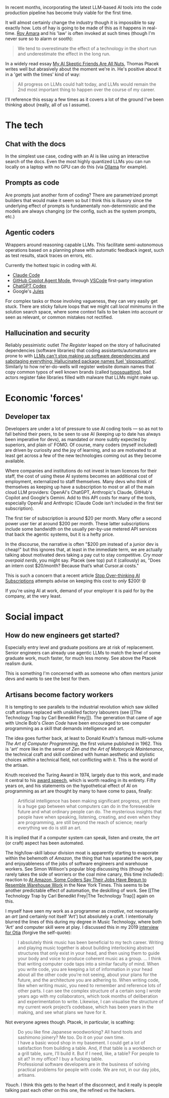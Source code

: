 In recent months, incorporating the latest LLM-based AI tools into the code production pipeline has become truly viable for the first time.

It will almost certainly change the industry though it is impossible to say exactly how. Lots of hay is going to be made of this as it happens in real-time. [Roy Amara](https://en.wikipedia.org/wiki/Roy_Amara) and his 'law' is often invoked at such times (though I'm never sure so to alarm or sooth):

> We tend to overestimate the effect of a technology in the short run and underestimate the effect in the long run.

In a widely read essay [My AI Skeptic Friends Are All Nuts](https://fly.io/blog/youre-all-nuts/), Thomas Ptacek writes well but abrasively about the moment we're in. He's positive about it in a 'get with the times' kind of way:

> All progress on LLMs could halt today, and LLMs would remain the 2nd most important thing to happen over the course of my career.

I'll reference this essay a few times as it covers a lot of the ground I've been thinking about (really, all of us I assume).

# The tech

## Chat with the docs

In the simplest use case, coding with an AI is like using an interactive search of the docs. Even the most highly quantized LLMs you can run locally on a laptop with no GPU can do this (via [Ollama](https://ollama.com/) for example).

## Prompts as code

Are prompts just another form of coding? There are parametrized prompt builders that would make it seem so but I think this is illusory since the underlying effect of prompts is fundamentally non-deterministic and the models are always changing (or the config, such as the system prompts, etc.)

## Agentic coders

Wrappers around reasoning capable LLMs. This facilitate semi-autonomous operations based on a planning phase with automatic feedback ingest, such as test results, stack traces on errors, etc.

Currently the hottest topic in coding with AI.

* [Claude Code](https://www.anthropic.com/claude-code)
* [GitHub Copilot Agent Mode](https://github.blog/news-insights/product-news/github-copilot-the-agent-awakens/), through [VSCode](https://code.visualstudio.com/) first-party integration
* [ChatGPT Codex](https://chatgpt.com/codex)
* Google's [Jules](https://jules.google/)

For complex tasks or those involving vagueness, they can very easily get stuck. There are sticky failure loops that we might call *local minimums* in the solution search space, where some context fails to be taken into account or seen as relevant, or common mistakes not rectified.

## Hallucination and security

Reliably pessimistic outlet _The Register_ leaped on the story of hallucinated dependencies (software libraries) that coding assistants/automatons are prone to with [LLMs can't stop making up software dependencies and sabotaging everything: Hallucinated package names fuel 'slopsquatting'](https://www.theregister.com/2025/04/12/ai_code_suggestions_sabotage_supply_chain/). Similarly to how ne'er-do-wells will register website domain names that copy common typos of well known brands (called [typosquatting](https://capec.mitre.org/data/definitions/630.html)), bad actors register fake libraries filled with malware that LLMs might make up.

# Economic 'forces'

## Developer tax

Developers are under a lot of pressure to use AI coding tools — so as not to fall behind their peers, to be seen to use AI (keeping up to date has always been imperative for devs), as mandated or more subtly expected by superiors, and plain ol' FOMO. Of course, many coders (myself included) are driven by curiosity and the joy of learning, and so are motivated to at least get across a few of the new technologies coming out as they become available.

Where companies and institutions do not invest in team licences for their staff, the cost of using these AI systems becomes an additional cost of employment, externalized to staff themselves. Many devs who think of themselves as keeping up have a subscription to most or all of the main cloud LLM providers: OpenAI's ChatGPT, Anthropic's Claude, GitHub's Copilot and Google's Gemini. Add to this API costs for many of the tools, especially OpenAI and Anthropic (Claude Code isn't included in the first tier subscription).

The first tier of subscription is around $20 per month. Many offer a second power user tier at around $200 per month. These latter subscriptions include some bandwidth on the usually per-by-use metered API services that back the agentic systems, but it is a hefty price.

In the discourse, the narrative is often "$200 pm instead of a junior dev is cheap!" but this ignores that, at least in the immediate term, we are actually talking about motivated devs taking a pay cut to stay competitive. _Cry moar overpaid nerds_, you might say. Ptacek (see top) put it (callously) as, "Does an intern cost $20/month? Because that’s what Cursor.ai costs."

This is such a concern that a recent article [Stop Over-thinking AI Subscriptions](https://steipete.me/posts/2025/stop-overthinking-ai-subscriptions) attempts advise on keeping this cost to _only_ $200! 😵

If you're using AI at work, demand of your employer it is paid for by the company, at the very least.

# Social impact

## How do new engineers get started?

Especially entry level and graduate positions are at risk of replacement. Senior engineers can already use agentic LLMs to match the level of some graduate work, much faster, for much less money. See above the Ptacek realism dunk.

This is something I'm concerned with as someone who often mentors junior devs and wants to see the best for them.

## Artisans become factory workers

It is tempting to see parallels to the industrial revolution which saw skilled craft artisans replaced with unskilled factory labourers (see [[The Technology Trap by Carl Benedikt Frey]]). The generation that came of age with Uncle Bob's *Clean Code* have been encouraged to see computer programming as a skill that demands intelligence and art.

The idea goes further back, at least to Donald Knuth's famous multi-volume *The Art of Computer Programming*, the first volume published in 1962. This is 'art' more like in the sense of _Zen and the Art of Motorcycle Maintenance_, the technical craft and skill combined with human aesthetic and stylistic choices _within_ a technical field, not conflicting with it. This is the world of the artisan.

Knuth received the Turing Award in 1974, largely due to this work, and made it central to his [award speech](https://paulgraham.com/knuth.html), which is worth reading in its entirety. Fifty years on, and his statements on the hypothetical effect of AI on programming as art are thought by many to have come to pass, finally:

> Artificial intelligence has been making significant progress, yet there is a huge gap between what computers can do in the foreseeable future and what ordinary people can do. The mysterious insights that people have when speaking, listening, creating, and even when they are programming, are still beyond the reach of science; nearly everything we do is still an art.

It is implied that if a computer system can speak, listen and create, the *art* (or craft) aspect has been automated.

The high/low-skill labour division moat is apparently starting to evaporate within the behemoth of *Amazon*, the thing that has separated the work, pay and enjoyableness of the jobs of software engineers and warehouse workers. See Simon Willison's popular blog discussing this (though he rarely takes the side of worriers or the coal mine canary, this time included): reaction to [At Amazon, Some Coders Say Their Jobs Have Begun to Resemble Warehouse Work](https://simonwillison.net/2025/May/28/amazon-some-coders) in the New York Times. This seems to be another predictable effect of automation, the deskilling of work. See [[The Technology Trap by Carl Benedikt Frey|The Technology Trap]] again on this.

I myself have seen my work as a programmer as _creative_, not necessarily an *art* (and certainly not itself 'Art') but absolutely a craft. I intentionally blurred the lines of this during my degree in Music Technology, where both 'Art' and computer skill were at play. I discussed this in my 2019 [interview for Otia](https://otia.io/2019/12/06/simon-kenny-technical-lead-and-musician/) (forgive the self-quote):

> I absolutely think music has been beneficial to my tech career. Writing and playing music together is about building interlocking abstract structures that only exist in your head, and then using them to guide your body and voice to produce coherent music as a group. ... I think that writing computer code taps into a similar faculty of mind. When you write code, you are keeping a lot of information in your head about all the other code you’re not seeing, about your plans for the future, and the architecture you are adhering to. When writing code, like when writing music, you need to remember and reference lots of other parts. I can see the complex structure of a certain song I wrote years ago with my collaborators, which took months of deliberation and experimentation to write. Likewise, I can visualise the structure of my current work project’s codebase, which has been years in the making, and see what plans we have for it.

Not everyone agrees though. Ptacek, in particular, is scathing:

> Do you like fine Japanese woodworking? All hand tools and sashimono joinery? Me too. Do it on your own time.  
> I have a basic wood shop in my basement. I could get a lot of satisfaction from building a table. And, if that table is a workbench or a grill table, sure, I’ll build it. But if I need, like, a table? For people to sit at? In my office? I buy a fucking table.  
> Professional software developers are in the business of solving practical problems for people with code. We are not, in our day jobs, artisans.

*Youch*. I think this gets to the heart of the disconnect, and it really is people talking past each other on this one, the refined vs the hackers.
